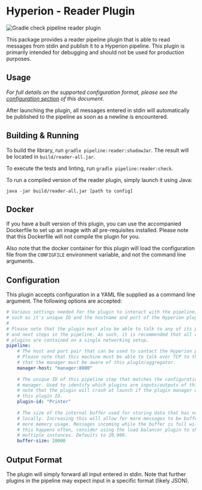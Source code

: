 # Hyperion - Reader Plugin

![Gradle check pipeline reader plugin](https://github.com/SERG-Delft/monitoring-aware-ides/workflows/Gradle%20check%20pipeline%20reader%20plugin/badge.svg)

This package provides a reader pipeline plugin that is able to read messages from stdin and publish it to a Hyperion pipeline. This plugin is primarily intended for debugging and should not be used for production purposes.

## Usage

_For full details on the supported configuration format, please see the [configuration section](#Configuration) of this document_.

After launching the plugin, all messages entered in stdin will automatically be published to the pipeline as soon as a newline is encountered.

## Building & Running

To build the library, run `gradle pipeline:reader:shadowJar`. The result will be located in `build/reader-all.jar`.

To execute the tests and linting, run `gradle pipeline:reader:check`.

To run a compiled version of the reader plugin, simply launch it using Java:

```shell script
java -jar build/reader-all.jar [path to config]
```

## Docker

If you have a built version of this plugin, you can use the accompanied Dockerfile to set up an image with all pre-requisites installed. Please note that this Dockerfile will not compile the plugin for you.

Also note that the docker container for this plugin will load the configuration file from the `CONFIGFILE` environment variable, and not the command line arguments.

## Configuration

This plugin accepts configuration in a YAML file supplied as a command line argument. The following options are accepted:

```yaml
# Various settings needed for the plugin to interact with the pipeline,
# such as it's unique ID and the hostname and port of the Hyperion plugin manager.
# 
# Please note that the plugin must also be able to talk to any of its previous
# and next steps in the pipeline. As such, it is recommended that all of the 
# plugins are contained on a single networking setup.
pipeline:
    # The host and port pair that can be used to contact the Hyperion plugin manager.
    # Please note that this machine must be able to talk over TCP to the manager and
    # that the manager must be aware of this plugin/aggregator.
    manager-host: "manager:8000"
  
    # The unique ID of this pipeline step that matches the configuration of the plugin
    # manager. Used to identify which plugins are inputs/outputs of this step. Please
    # note that the plugin will crash at launch if the plugin manager does not recognize
    # this plugin ID.
    plugin-id: "Printer"
  
    # The size of the internal buffer used for storing data that has not yet been processed
    # locally. Increasing this will allow for more messages to be buffered, at the cost of
    # more memory usage. Messages incoming while the buffer is full will be thrown away. If
    # this happens often, consider using the load balancer plugin to shard this plugin across
    # multiple instances. Defaults to 20,000.
    buffer-size: 20000
```

## Output Format

The plugin will simply forward all input entered in stdin. Note that further plugins in the pipeline may expect input in a specific format (likely JSON).
